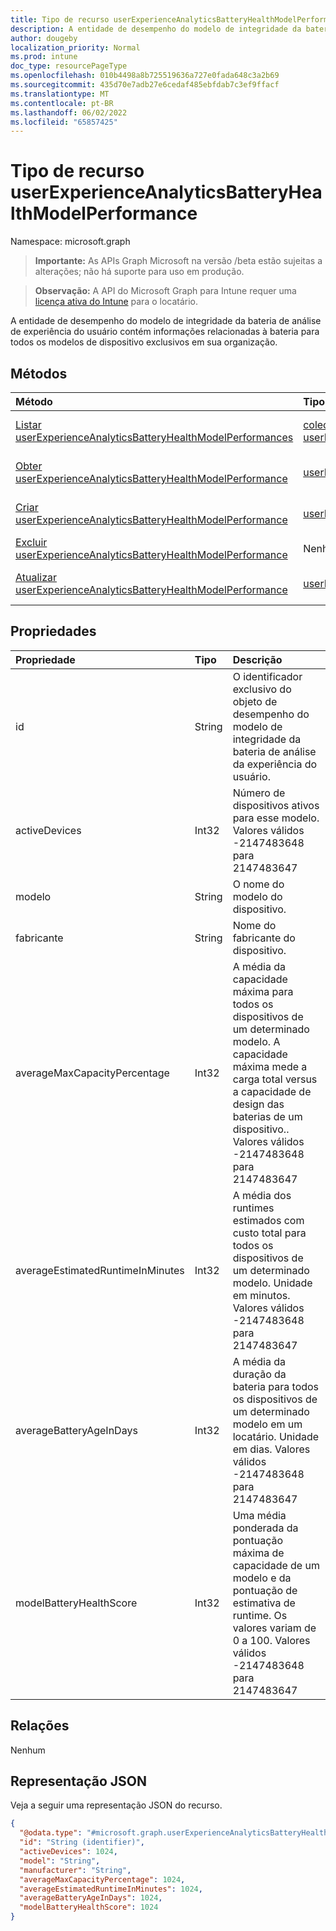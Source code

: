 ```yaml
---
title: Tipo de recurso userExperienceAnalyticsBatteryHealthModelPerformance
description: A entidade de desempenho do modelo de integridade da bateria de análise de experiência do usuário contém informações relacionadas à bateria para todos os modelos de dispositivo exclusivos em sua organização.
author: dougeby
localization_priority: Normal
ms.prod: intune
doc_type: resourcePageType
ms.openlocfilehash: 010b4498a8b725519636a727e0fada648c3a2b69
ms.sourcegitcommit: 435d70e7adb27e6cedaf485ebfdab7c3ef9ffacf
ms.translationtype: MT
ms.contentlocale: pt-BR
ms.lasthandoff: 06/02/2022
ms.locfileid: "65857425"
---
```

# <a name="userexperienceanalyticsbatteryhealthmodelperformance-resource-type"></a>Tipo de recurso userExperienceAnalyticsBatteryHealthModelPerformance

Namespace: microsoft.graph

> **Importante:** As APIs Graph Microsoft na versão /beta estão sujeitas a alterações; não há suporte para uso em produção.

> **Observação:** A API do Microsoft Graph para Intune requer uma [licença ativa do Intune](https://go.microsoft.com/fwlink/?linkid=839381) para o locatário.

A entidade de desempenho do modelo de integridade da bateria de análise de experiência do usuário contém informações relacionadas à bateria para todos os modelos de dispositivo exclusivos em sua organização.

## <a name="methods"></a>Métodos
|Método|Tipo de retorno|Descrição|
|:---|:---|:---|
|[Listar userExperienceAnalyticsBatteryHealthModelPerformances](../api/intune-devices-userexperienceanalyticsbatteryhealthmodelperformance-list.md)|[coleção userExperienceAnalyticsBatteryHealthModelPerformance](../resources/intune-devices-userexperienceanalyticsbatteryhealthmodelperformance.md)|Listar propriedades e relações dos [objetos userExperienceAnalyticsBatteryHealthModelPerformance](../resources/intune-devices-userexperienceanalyticsbatteryhealthmodelperformance.md) .|
|[Obter userExperienceAnalyticsBatteryHealthModelPerformance](../api/intune-devices-userexperienceanalyticsbatteryhealthmodelperformance-get.md)|[userExperienceAnalyticsBatteryHealthModelPerformance](../resources/intune-devices-userexperienceanalyticsbatteryhealthmodelperformance.md)|Ler propriedades e relações do [objeto userExperienceAnalyticsBatteryHealthModelPerformance](../resources/intune-devices-userexperienceanalyticsbatteryhealthmodelperformance.md) .|
|[Criar userExperienceAnalyticsBatteryHealthModelPerformance](../api/intune-devices-userexperienceanalyticsbatteryhealthmodelperformance-create.md)|[userExperienceAnalyticsBatteryHealthModelPerformance](../resources/intune-devices-userexperienceanalyticsbatteryhealthmodelperformance.md)|Crie um novo [objeto userExperienceAnalyticsBatteryHealthModelPerformance](../resources/intune-devices-userexperienceanalyticsbatteryhealthmodelperformance.md) .|
|[Excluir userExperienceAnalyticsBatteryHealthModelPerformance](../api/intune-devices-userexperienceanalyticsbatteryhealthmodelperformance-delete.md)|Nenhum|Exclui um [userExperienceAnalyticsBatteryHealthModelPerformance](../resources/intune-devices-userexperienceanalyticsbatteryhealthmodelperformance.md).|
|[Atualizar userExperienceAnalyticsBatteryHealthModelPerformance](../api/intune-devices-userexperienceanalyticsbatteryhealthmodelperformance-update.md)|[userExperienceAnalyticsBatteryHealthModelPerformance](../resources/intune-devices-userexperienceanalyticsbatteryhealthmodelperformance.md)|Atualize as propriedades de [um objeto userExperienceAnalyticsBatteryHealthModelPerformance](../resources/intune-devices-userexperienceanalyticsbatteryhealthmodelperformance.md) .|

## <a name="properties"></a>Propriedades
|Propriedade|Tipo|Descrição|
|:---|:---|:---|
|id|String|O identificador exclusivo do objeto de desempenho do modelo de integridade da bateria de análise da experiência do usuário.|
|activeDevices|Int32|Número de dispositivos ativos para esse modelo. Valores válidos -2147483648 para 2147483647|
|modelo|String|O nome do modelo do dispositivo.|
|fabricante|String|Nome do fabricante do dispositivo.|
|averageMaxCapacityPercentage|Int32|A média da capacidade máxima para todos os dispositivos de um determinado modelo. A capacidade máxima mede a carga total versus a capacidade de design das baterias de um dispositivo.. Valores válidos -2147483648 para 2147483647|
|averageEstimatedRuntimeInMinutes|Int32|A média dos runtimes estimados com custo total para todos os dispositivos de um determinado modelo. Unidade em minutos. Valores válidos -2147483648 para 2147483647|
|averageBatteryAgeInDays|Int32|A média da duração da bateria para todos os dispositivos de um determinado modelo em um locatário. Unidade em dias. Valores válidos -2147483648 para 2147483647|
|modelBatteryHealthScore|Int32|Uma média ponderada da pontuação máxima de capacidade de um modelo e da pontuação de estimativa de runtime. Os valores variam de 0 a 100. Valores válidos -2147483648 para 2147483647|

## <a name="relationships"></a>Relações
Nenhum

## <a name="json-representation"></a>Representação JSON
Veja a seguir uma representação JSON do recurso.
<!-- {
  "blockType": "resource",
  "keyProperty": "id",
  "@odata.type": "microsoft.graph.userExperienceAnalyticsBatteryHealthModelPerformance"
}
-->
``` json
{
  "@odata.type": "#microsoft.graph.userExperienceAnalyticsBatteryHealthModelPerformance",
  "id": "String (identifier)",
  "activeDevices": 1024,
  "model": "String",
  "manufacturer": "String",
  "averageMaxCapacityPercentage": 1024,
  "averageEstimatedRuntimeInMinutes": 1024,
  "averageBatteryAgeInDays": 1024,
  "modelBatteryHealthScore": 1024
}
```




